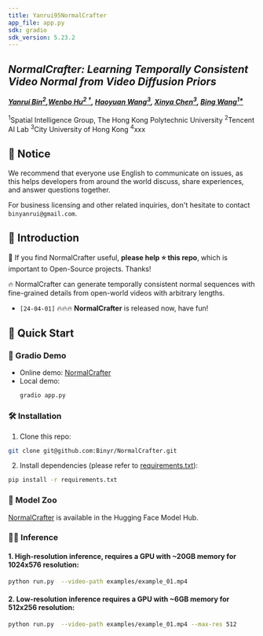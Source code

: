 ```yaml
---
title: Yanrui95NormalCrafter
app_file: app.py
sdk: gradio
sdk_version: 5.23.2
---
```

## ___***NormalCrafter: Learning Temporally Consistent Video Normal from Video Diffusion Priors***___

_**[Yanrui Bin<sup>2</sup>](https://scholar.google.com/citations?user=_9fN3mEAAAAJ&hl=zh-CN),[Wenbo Hu<sup>2 &dagger;</sup>](https://wbhu.github.io), 
[Haoyuan Wang<sup>3](https://www.whyy.site/), 
[Xinya Chen<sup>3](https://xinyachen21.github.io/), 
[Bing Wang<sup>1*](https://bingcs.github.io/)**_
<br><br>
<sup>1</sup>Spatial Intelligence Group, The Hong Kong Polytechnic University
<sup>2</sup>Tencent AI Lab
<sup>3</sup>City University of Hong Kong
<sup>4</sup>xxx
</div>

## 🔆 Notice
We recommend that everyone use English to communicate on issues, as this helps developers from around the world discuss, share experiences, and answer questions together.

For business licensing and other related inquiries, don't hesitate to contact `binyanrui@gmail.com`.

## 🔆 Introduction
🤗 If you find NormalCrafter useful, **please help ⭐ this repo**, which is important to Open-Source projects. Thanks!

🔥 NormalCrafter can generate temporally consistent normal sequences
with fine-grained details from open-world videos with arbitrary lengths.

- `[24-04-01]` 🔥🔥🔥 **NormalCrafter** is released now, have fun!
## 🚀 Quick Start

### 🤖 Gradio Demo
- Online demo: [NormalCrafter](https://huggingface.co/spaces/Yanrui95/NormalCrafter) 
- Local demo:
    ```bash
    gradio app.py
    ``` 

### 🛠️ Installation
1. Clone this repo:
```bash
git clone git@github.com:Binyr/NormalCrafter.git
```
2. Install dependencies (please refer to [requirements.txt](requirements.txt)):
```bash
pip install -r requirements.txt
```



### 🤗 Model Zoo
[NormalCrafter](https://huggingface.co/Yanrui95/NormalCrafter) is available in the Hugging Face Model Hub.

### 🏃‍♂️ Inference
#### 1. High-resolution inference, requires a GPU with ~20GB memory for 1024x576 resolution:
```bash
python run.py  --video-path examples/example_01.mp4
```

#### 2. Low-resolution inference requires a GPU with ~6GB memory for 512x256 resolution:
```bash
python run.py  --video-path examples/example_01.mp4 --max-res 512
```

<!-- ## 📜 Citation
If you find this work helpful, please consider citing:
```BibTeXw
@article{hu2024-DepthCrafter,
            author      = {Hu, Wenbo and Gao, Xiangjun and Li, Xiaoyu and Zhao, Sijie and Cun, Xiaodong and Zhang, Yong and Quan, Long and Shan, Ying},
            title       = {NormalCrafter: Generating Consistent Long Depth Sequences for Open-world Videos},
            journal     = {arXiv preprint arXiv:2409.02095},
            year        = {2024}
    }
``` -->
